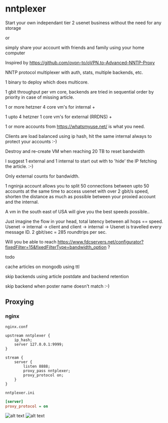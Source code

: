# nntplexer

Start your own independant tier 2 usenet business without the need for any storage 

or

simply share your account with friends and family using your home computer

Inspired by https://github.com/ovpn-to/oVPN.to-Advanced-NNTP-Proxy

NNTP protocol multiplexer with auth, stats, multiple backends, etc.

1 binary to deploy which does multicore.

1 gbit throughput per vm core, backends are tried in sequential order by priority in case of missing article.

1 or more hetzner 4 core vm's for internal + 

1 upto 4 hetzner 1 core vm's for external (RRDNS) +

1 or more accounts from https://whatsmyuse.net/ is what you need.

Clients are load balanced using ip hash, hit the same internal always to protect your accounts :-)

Destroy and re-create VM when reaching 20 TB to reset bandwidth

I suggest 1 external and 1 internal to start out with to 'hide' the IP fetching the article. :-)

Only external counts for bandwidth.

1 ngninja account allows you to split 50 connections between upto 50 accounts at the same time to access usenet with over 2 gbit/s speed, shorten the distance as much as possible between your proxied account and the internal.

A vm in the south east of USA will give you the best speeds possible..

Just imagine the flow in your head, total latency between all hops == speed. Usenet -> internal -> client and client -> internal -> Usenet is travelled every message ID. 2 gbit/sec = 285 roundtrips per sec.

Will you be able to reach https://www.fdcservers.net/configurator?fixedFilter=15&fixedFilterType=bandwidth_option ?

todo

cache articles on mongodb using ttl

skip backends using article postdate and backend retention

skip backend when poster name doesn't match :-)

## Proxying

### nginx

`nginx.conf`

```nginx
upstream nntplexer {
    ip_hash;
    server 127.0.0.1:9999;
}

stream {
    server {
        listen 8888;
        proxy_pass nntplexer;
        proxy_protocol on;
    }
}
```

`nntplexer.ini`

```ini
[server]
proxy_protocol = on
```

![alt text](https://raw.githubusercontent.com/ucrawler/nntplexer/main/grafana%20dashboard.png)
![alt text](https://raw.githubusercontent.com/ucrawler/nntplexer/main/backends%20table.png)
